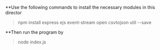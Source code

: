 
**Use the following commands to install the necessary modules in this director

> npm install express ejs event-stream open csvtojson util --save

**Then run the program by

> node index.js
